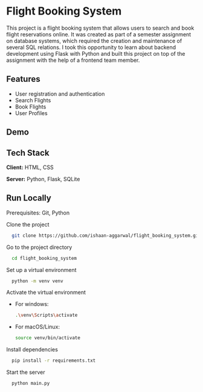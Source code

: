 # Flight Booking System

This project is a flight booking system that allows users to search and book flight reservations online. It was created as part of a semester assignment on database systems, which required the creation and maintenance of several SQL relations. I took this opportunity to learn about backend development using Flask with Python and built this project on top of the assignment with the help of a frontend team member.

## Features

- User registration and authentication
- Search Flights
- Book Flights
- User Profiles

## Demo

## Tech Stack

**Client:** HTML, CSS

**Server:** Python, Flask, SQLite

## Run Locally

Prerequisites: Git, Python

Clone the project

```bash
  git clone https://github.com/ishaan-aggarwal/flight_booking_system.git
```

Go to the project directory

```bash
  cd flight_booking_system
```

Set up a virtual environment

```bash
  python -m venv venv
```

Activate the virtual environment

- For windows:
  ```bash
  .\venv\Scripts\activate
  ```
- For macOS/Linux:
  ```bash
  source venv/bin/activate
  ```

Install dependencies

```bash
  pip install -r requirements.txt
```

Start the server

```bash
  python main.py
```
